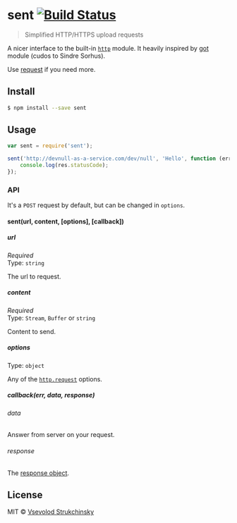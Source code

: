# sent [![Build Status](https://travis-ci.org/floatdrop/sent.svg?branch=master)](https://travis-ci.org/floatdrop/sent)

> Simplified HTTP/HTTPS upload requests

A nicer interface to the built-in [`http`](http://nodejs.org/api/http.html) module. It heavily inspired by [got](https://github.com/sindresorhus/got) module (cudos to Sindre Sorhus).

Use [request](https://github.com/mikeal/request) if you need more.

## Install

```sh
$ npm install --save sent
```

## Usage

```js
var sent = require('sent');

sent('http://devnull-as-a-service.com/dev/null', 'Hello', function (err, data, res) {
	console.log(res.statusCode);
});
```

### API

It's a `POST` request by default, but can be changed in `options`.

#### sent(url, content, [options], [callback])

##### url

*Required*  
Type: `string`

The url to request.

##### content

*Required*  
Type: `Stream`, `Buffer` or `string`

Content to send.

##### options

Type: `object`

Any of the [`http.request`](http://nodejs.org/api/http.html#http_http_request_options_callback) options.

##### callback(err, data, response)

###### data

Answer from server on your request.

###### response

The [response object](http://nodejs.org/api/http.html#http_http_incomingmessage).

## License

MIT © [Vsevolod Strukchinsky](floatdrop@gmail.com)
